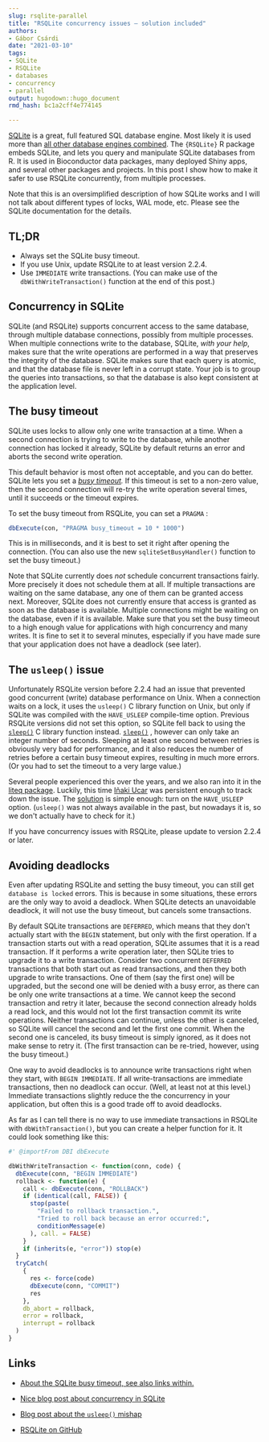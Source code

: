 ```yaml
---
slug: rsqlite-parallel
title: "RSQLite concurrency issues — solution included"
authors: 
- Gábor Csárdi
date: "2021-03-10" 
tags: 
- SQLite
- RSQLite
- databases
- concurrency
- parallel
output: hugodown::hugo_document
rmd_hash: bc1a2cff4e774145

---
```


[SQLite](https://www.sqlite.org/index.html) is a great, full featured SQL database engine. Most likely it is used more than [all other database engines combined](https://www.sqlite.org/mostdeployed.html). The `{RSQLite}` R package embeds SQLite, and lets you query and manipulate SQLite databases from R. It is used in Bioconductor data packages, many deployed Shiny apps, and several other packages and projects. In this post I show how to make it safer to use RSQLite concurrently, from multiple processes.

Note that this is an oversimplified description of how SQLite works and I will not talk about different types of locks, WAL mode, etc. Please see the SQLite documentation for the details.

## TL;DR

-   Always set the SQLite busy timeout.
-   If you use Unix, update RSQLite to at least version 2.2.4.
-   Use `IMMEDIATE` write transactions. (You can make use of the `dbWithWriteTransaction()` function at the end of this post.)

## Concurrency in SQLite

SQLite (and RSQLite) supports concurrent access to the same database, through multiple database connections, possibly from multiple processes. When multiple connections write to the database, SQLite, *with your help*, makes sure that the write operations are performed in a way that preserves the integrity of the database. SQLite makes sure that each query is atomic, and that the database file is never left in a corrupt state. Your job is to group the queries into transactions, so that the database is also kept consistent at the application level.

## The busy timeout

SQLite uses locks to allow only one write transaction at a time. When a second connection is trying to write to the database, while another connection has locked it already, SQLite by default returns an error and aborts the second write operation.

This default behavior is most often not acceptable, and you can do better. SQLite lets you set a [*busy timeout*](https://www.sqlite.org/pragma.html#pragma_busy_timeout)*.* If this timeout is set to a non-zero value, then the second connection will re-try the write operation several times, until it succeeds or the timeout expires.

To set the busy timeout from RSQLite, you can set a `PRAGMA` :

``` r
dbExecute(con, "PRAGMA busy_timeout = 10 * 1000")
```

This is in milliseconds, and it is best to set it right after opening the connection. (You can also use the new `sqliteSetBusyHandler()` function to set the busy timeout.)

Note that SQLite currently does *not* schedule concurrent transactions fairly. More precisely it does not schedule them at all. If multiple transactions are waiting on the same database, any one of them can be granted access next. Moreover, SQLite does not currently ensure that access is granted as soon as the database is available. Multiple connections might be waiting on the database, even if it is available. Make sure that you set the busy timeout to a high enough value for applications with high concurrency and many writes. It is fine to set it to several minutes, especially if you have made sure that your application does not have a deadlock (see later).

## The `usleep()` issue

Unfortunately RSQLite version before 2.2.4 had an issue that prevented good concurrent (write) database performance on Unix. When a connection waits on a lock, it uses the `usleep()` C library function on Unix, but only if SQLite was compiled with the `HAVE_USLEEP` compile-time option. Previous RSQLite versions did not set this option, so SQLite fell back to using the [`sleep()`](https://rdrr.io/r/datasets/sleep.html) C library function instead. [`sleep()`](https://rdrr.io/r/datasets/sleep.html) , however can only take an integer number of seconds. Sleeping at least one second between retries is obviously very bad for performance, and it also reduces the number of retries before a certain busy timeout expires, resulting in much more errors. (Or you had to set the timeout to a very large value.)

Several people experienced this over the years, and we also ran into it in the [liteq package](https://github.com/r-lib/liteq/issues/28). Luckily, this time [Iñaki Ucar](https://github.com/Enchufa2) was persistent enough to track down the issue. The [solution](https://github.com/r-dbi/RSQLite/pull/345) is simple enough: turn on the `HAVE_USLEEP` option. (`usleep()` was not always available in the past, but nowadays it is, so we don't actually have to check for it.)

If you have concurrency issues with RSQLite, please update to version 2.2.4 or later.

## Avoiding deadlocks

Even after updating RSQLite and setting the busy timeout, you can still get `database is locked` errors. This is because in some situations, these errors are the only way to avoid a deadlock. When SQLite detects an unavoidable deadlock, it will not use the busy timeout, but cancels some transactions.

By default SQLite transactions are `DEFERRED`, which means that they don't actually start with the `BEGIN` statement, but only with the first operation. If a transaction starts out with a read operation, SQLite assumes that it is a read transaction. If it performs a write operation later, then SQLite tries to upgrade it to a write transaction. Consider two concurrent `DEFERRED` transactions that both start out as read transactions, and then they both upgrade to write transactions. One of them (say the first one) will be upgraded, but the second one will be denied with a busy error, as there can be only one write transactions at a time. We cannot keep the second transaction and retry it later, because the second connection already holds a read lock, and this would not lot the first transaction commit its write operations. Neither transactions can continue, unless the other is canceled, so SQLite will cancel the second and let the first one commit. When the second one is canceled, its busy timeout is simply ignored, as it does not make sense to retry it. (The first transaction can be re-tried, however, using the busy timeout.)

One way to avoid deadlocks is to announce write transactions right when they start, with `BEGIN IMMEDIATE`. If all write-transactions are immediate transactions, then no deadlock can occur. (Well, at least not at this level.) Immediate transactions slightly reduce the the concurrency in your application, but often this is a good trade off to avoid deadlocks.

As far as I can tell there is no way to use immediate transactions in RSQLite with `dbWithTransaction()`, but you can create a helper function for it. It could look something like this:

``` r
#' @importFrom DBI dbExecute

dbWithWriteTransaction <- function(conn, code) {
  dbExecute(conn, "BEGIN IMMEDIATE")
  rollback <- function(e) {
    call <- dbExecute(conn, "ROLLBACK")
    if (identical(call, FALSE)) {
      stop(paste(
        "Failed to rollback transaction.",
        "Tried to roll back because an error occurred:",
        conditionMessage(e)
      ), call. = FALSE)
    }
    if (inherits(e, "error")) stop(e)
  }
  tryCatch(
    {
      res <- force(code)
      dbExecute(conn, "COMMIT")
      res
    },
    db_abort = rollback,
    error = rollback,
    interrupt = rollback
  )
}
```

## Links

-   [About the SQLite busy timeout, see also links within.](https://www.sqlite.org/c3ref/busy_timeout.html)

-   [Nice blog post about concurrency in SQLite](https://activesphere.com/blog/2018/12/24/understanding-sqlite-busy)

-   [Blog post about the `usleep()` mishap](https://beets.io/blog/sqlite-nightmare.html)

-   [RSQLite on GitHub](https://github.com/r-dbi/RSQLite)


